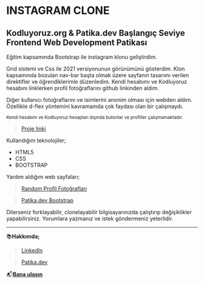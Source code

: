 # INSTAGRAM CLONE

## Kodluyoruz.org & Patika.dev Başlangıç Seviye Frontend Web Development Patikası

Eğitim kapsamında Bootstrap ile instagram klonu geliştirdim.





Grid sistemi ve Css ile 2021 versiyonunun görünümünü gösterdim. Klon kapsamında bozulan nav-bar başta olmak üzere sayfanın tasarımı verilen direktifler ve öğrendiklerimle düzenledim. Kendi hesabımı ve Kodluyoruz hesabını linklerken profil fotoğraflarını github linkinden aldım. 

Diğer kullanıcı fotoğraflarını ve isimlerini anonim olması için webden aldım. Özellikle d-flex yöntemini kavramamda çok faydası olan bir çalışmaydı.


<sub>Kendi hesabım ve Kodluyoruz hesapları dışında butonlar ve profiller çalışmamaktadır.<sub>

>[Proje linki](https://github.com/ozancylan/project-Orpheus.git)

Kullandığım teknolojiler;
* HTML5
* CSS
* BOOTSTRAP

Yardım aldığım web sayfaları;
 >[Random Profil Fotoğrafları](https://randomuser.me/photos)

 >[Patika.dev Bootstrap](https://app.patika.dev/courses/bootstrap/odev2)


Dilerseniz forklayabilir, clonelayabilir bilgisayarınızda çalıştırıp değişiklikler yapabilirsiniz. Yorumlara yazmanız ve istek göndermeniz yeterlidir.

---

📚**Hakkımda;** 

>[LinkedIn](https://www.linkedin.com/in/ozan-cylan/)

>[Patika.dev](https://app.patika.dev/ozanceylan)

📬[**Bana ulaşın**](mailto:ozanceylan13@gmail.com)


